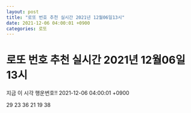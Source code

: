 ```yaml
---
layout: post
title: "로또 번호 추천 실시간 2021년 12월06일13시"
date: 2021-12-06 04:00:01 +0900
categories: 로또
---
```


# 로또 번호 추천 실시간 2021년 12월06일13시

지금 이 시각 행운번호!! 2021-12-06 04:00:01 +0900

 29  23  36  21  19  38 

